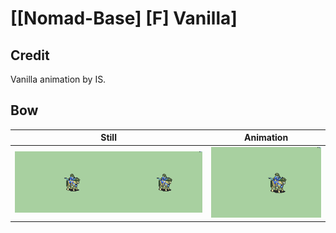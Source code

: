 # [\[Nomad-Base\] \[F\] Vanilla]

## Credit

Vanilla animation by IS.
	
## Bow

| Still | Animation |
| :---: | :-------: |
| ![Bow still](./Bow_000.png) | ![Bow animation](./Bow.gif) |
